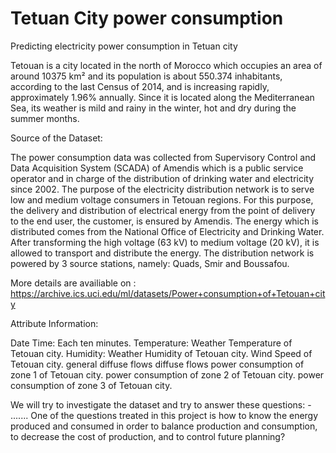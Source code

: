 # Tetuan City power consumption
Predicting electricity power consumption in Tetuan city

Tetouan is a city located in the north of Morocco which occupies an area of around 10375 km² and its population is about 550.374 inhabitants, according to the last Census of 2014, and is increasing rapidly, approximately 1.96% annually. Since it is located along the Mediterranean Sea, its weather is mild and rainy in the winter, hot and dry during the summer months.

Source of the Dataset:

The power consumption data was collected from Supervisory Control and Data Acquisition System (SCADA) of Amendis which is a public service operator and in charge of the distribution of drinking water and electricity since 2002. The purpose of the electricity distribution network is to serve low and medium voltage consumers in Tetouan regions. For this purpose, the delivery and distribution of electrical energy from the point of delivery to the end user, the customer, is ensured by Amendis. The energy which is distributed comes from the National Office of Electricity and Drinking Water. After transforming the high voltage (63 kV) to medium voltage (20 kV), it is allowed to transport and distribute the energy. The distribution network is powered by 3 source stations, namely: Quads, Smir and Boussafou.

More details are availiable on : https://archive.ics.uci.edu/ml/datasets/Power+consumption+of+Tetouan+city

Attribute Information:

Date Time: Each ten minutes.
Temperature: Weather Temperature of Tetouan city.
Humidity: Weather Humidity of Tetouan city.
Wind Speed of Tetouan city.
general diffuse flows
diffuse flows
power consumption of zone 1 of Tetouan city.
power consumption of zone 2 of Tetouan city.
power consumption of zone 3 of Tetouan city.


We will try to investigate the dataset and try to answer these questions:
        - .......
One of the questions treated in this project is how to know the energy produced and consumed in order to balance production and consumption, to decrease the cost of production, and to control future planning?
